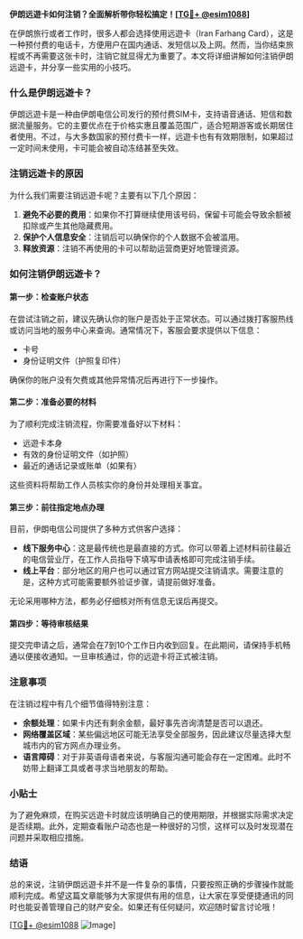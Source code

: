 **伊朗远遊卡如何注销？全面解析带你轻松搞定！[[TG💪+ @esim1088](https://t.me/s/esim1088)]**

在伊朗旅行或者工作时，很多人都会选择使用远遊卡（Iran Farhang Card），这是一种预付费的电话卡，方便用户在国内通话、发短信以及上网。然而，当你结束旅程或不再需要这张卡时，注销它就显得尤为重要了。本文将详细讲解如何注销伊朗远遊卡，并分享一些实用的小技巧。

### 什么是伊朗远遊卡？

伊朗远遊卡是一种由伊朗电信公司发行的预付费SIM卡，支持语音通话、短信和数据流量服务。它的主要优点在于价格实惠且覆盖范围广，适合短期游客或长期居住者使用。不过，与大多数国家的预付费卡一样，远遊卡也有有效期限制，如果超过一定时间未使用，卡可能会被自动冻结甚至失效。

### 注销远遊卡的原因

为什么我们需要注销远遊卡呢？主要有以下几个原因：

1. **避免不必要的费用**：如果你不打算继续使用该号码，保留卡可能会导致余额被扣除或产生其他隐藏费用。
2. **保护个人信息安全**：注销后可以确保你的个人数据不会被滥用。
3. **释放资源**：注销不再使用的卡可以帮助运营商更好地管理资源。

### 如何注销伊朗远遊卡？

#### 第一步：检查账户状态

在尝试注销之前，建议先确认你的账户是否处于正常状态。可以通过拨打客服热线或访问当地的服务中心来查询。通常情况下，客服会要求提供以下信息：
- 卡号
- 身份证明文件（护照复印件）

确保你的账户没有欠费或其他异常情况后再进行下一步操作。

#### 第二步：准备必要的材料

为了顺利完成注销流程，你需要准备好以下材料：
- 远遊卡本身
- 有效的身份证明文件（如护照）
- 最近的通话记录或账单（如果有）

这些资料将帮助工作人员核实你的身份并处理相关事宜。

#### 第三步：前往指定地点办理

目前，伊朗电信公司提供了多种方式供客户选择：
- **线下服务中心**：这是最传统也是最直接的方式。你可以带着上述材料前往最近的电信营业厅，在工作人员指导下填写申请表格即可完成注销手续。
- **线上平台**：部分地区的用户也可以通过官方网站提交注销请求。需要注意的是，这种方式可能需要额外验证步骤，请提前做好准备。

无论采用哪种方法，都务必仔细核对所有信息无误后再提交。

#### 第四步：等待审核结果

提交完申请之后，通常会在7到10个工作日内收到回复。在此期间，请保持手机畅通以便接收通知。一旦审核通过，你的远遊卡将正式被注销。

### 注意事项

在注销过程中有几个细节值得特别注意：
- **余额处理**：如果卡内还有剩余金额，最好事先咨询清楚是否可以退还。
- **网络覆盖区域**：某些偏远地区可能无法享受全部服务，因此建议尽量选择大型城市内的官方网点办理业务。
- **语言障碍**：对于非英语母语者来说，与客服沟通可能会存在一定困难。此时不妨带上翻译工具或者寻求当地朋友的帮助。

### 小贴士

为了避免麻烦，在购买远遊卡时就应该明确自己的使用期限，并根据实际需求决定是否续期。此外，定期查看账户动态也是一种很好的习惯，这样可以及时发现潜在问题并采取相应措施。

### 结语

总的来说，注销伊朗远遊卡并不是一件复杂的事情，只要按照正确的步骤操作就能顺利完成。希望这篇文章能够为大家提供有用的信息，让大家在享受便捷通讯的同时也能妥善管理自己的财产安全。如果还有任何疑问，欢迎随时留言讨论哦！

[[TG💪+ @esim1088](https://t.me/s/esim1088) ![Image](https://i.postimg.cc/4NQfJmqS/Snipaste-2025-05-13-00-14-12.png)]